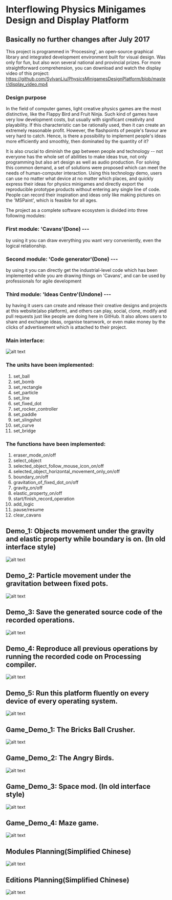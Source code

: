 # Interflowing Physics Minigames Design and Display Platform
## Basically no further changes after July 2017

This project is programmed in 'Processing', an open-source graphical library and integrated development environment built for visual design. Was only for fun, but also won several national and provincial prizes.
For more straightforward comprehension, you can download and watch the display video of this project: https://github.com/SylvanLiu/PhysicsMinigamesDesignPlatform/blob/master/display_video.mp4

### Design purpose
In the field of computer games, light creative physics games are the most distinctive, like the Flappy Bird and Fruit Ninja. Such kind of games have very low development costs, but usually with significant creativity and playability. If this characteristic can be rationally used, then it can create an extremely reasonable profit. However, the flashpoints of people's favour are very hard to catch. Hence, is there a possibility to implement people's ideas more efficiently and smoothly, then dominated by the quantity of it?

It is also crucial to diminish the gap between people and technology -- not everyone has the whole set of abilities to make ideas true, not only programming but also art design as well as audio production. For solving this common demand, a set of solutions were proposed which can meet the needs of human-computer interaction. Using this technology demo, users can use no matter what device at no matter which places, and quickly express their ideas for physics minigames and directly export the reproducible prototype products without entering any single line of code. People can record their inspiration and ideas only like making pictures on the 'MSPaint', which is feasible for all ages.

The project as a complete software ecosystem is divided into three following modules:

### First module: 'Cavans'(Done) --- 
by using it you can draw everything you want very conveniently, even the logical relationship.

### Second module: 'Code generator'(Done) --- 
by using it you can directly get the industrial-level code which has been implemented while you are drawing things on 'Cavans', and can be used by professionals for agile development

### Third module: 'Ideas Centre'(Undone) --- 
by having it users can create and release their creative designs and projects at this website(also platform), and others can play, social, clone, modify and pull requests just like people are doing here in GitHub. It also allows users to share and exchange ideas, organise teamwork, or even make money by the clicks of advertisement which is attached to their project.

### Main interface:
![alt text](https://github.com/SylvanLiu/PhysicsMinigamesDesignPlatform/blob/master/Display/Main_interface_v2.0.jpg)

### The units have been implemented:

1. set_ball
2. set_bomb
3. set_rectangle
4. set_particle
5. set_line
6. set_fixed_dot
7. set_rocker_controller
8. set_paddle
9. set_slingshot
10. set_curve
11. set_bridge

### The functions have been implemented:

1. eraser_mode_on/off 
2. select_object
3. selected_object_follow_mouse_icon_on/off
4. selected_object_horizontal_movement_only_on/off
5. boundary_on/off
6. gravitation_of_fixed_dot_on/off
7. gravity_on/off
8. elastic_property_on/off
9. start/finish_record_operation
10. add_logic
11. pause/resume
12. clear_cavans

## Demo_1: Objects movement under the gravity and elastic property while boundary is on. (In old interface style)
![alt text](https://github.com/SylvanLiu/PhysicsMinigamesDesignPlatform/blob/master/Display/game_demo_4.gif)

## Demo_2: Particle movement under the gravitation between fixed pots.
![alt text](https://github.com/SylvanLiu/PhysicsMinigamesDesignPlatform/blob/master/Display/Particle_gravatation.gif)

## Demo_3: Save the generated source code of the recorded operations.
![alt text](https://github.com/SylvanLiu/PhysicsMinigamesDesignPlatform/blob/master/Display/Code_generator.gif)

## Demo_4: Reproduce all previous operations by running the recorded code on Processing compiler. 
![alt text](https://github.com/SylvanLiu/PhysicsMinigamesDesignPlatform/blob/master/Display/Reproduce_project.gif)

## Demo_5: Run this platform fluently on every device of every operating system.
![alt text](https://github.com/SylvanLiu/PhysicsMinigamesDesignPlatform/blob/master/Display/Cross_platform.gif)



## Game_Demo_1: The Bricks Ball Crusher.
![alt text](https://github.com/SylvanLiu/PhysicsMinigamesDesignPlatform/blob/master/Display/Game_demo_1.jpg)

## Game_Demo_2: The Angry Birds.
![alt text](https://github.com/SylvanLiu/PhysicsMinigamesDesignPlatform/blob/master/Display/game_demo_5.jpg)

## Game_Demo_3: Space mod. (In old interface style)
![alt text](https://github.com/SylvanLiu/PhysicsMinigamesDesignPlatform/blob/master/Display/Game_demo_2.gif)

## Game_Demo_4: Maze game.
![alt text](https://github.com/SylvanLiu/PhysicsMinigamesDesignPlatform/blob/master/Display/game_demo_3.gif)



## Modules Planning(Simplified Chinese)
![alt text](https://github.com/SylvanLiu/PhysicsMinigamesDesignPlatform/blob/master/Display/P3.png)

## Editions Planning(Simplified Chinese)
![alt text](https://github.com/SylvanLiu/PhysicsMinigamesDesignPlatform/blob/master/Display/P4.png)
